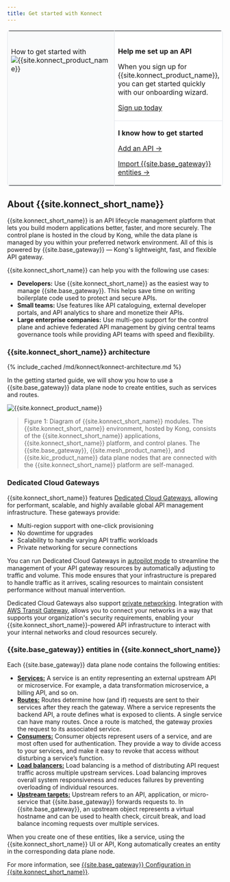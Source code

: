```yaml
---
title: Get started with Konnect
---
```


<table style="border:1px solid #e0e4ea;border-radius:6px">
  <tr style="background-color:#fff;border:none">
    <td rowspan="3" style="border-right:1px solid #e0e4ea;vertical-align:top;border-bottom:none;background-color:#F9FAFB">
        <br>
        <p style="font-size:16px;">How to get started with <img style="min-height:18px" src="/assets/images/logos/kong-konnect-logo.svg" alt="{{site.konnect_product_name}}" class="no-image-expand" /> </p>
    </td>
  </tr>
    <tr style="background-color:#fff;border:none">
    <td style="border-bottom:1px solid #e0e4ea;">
        <br>
        <p><b>Help me set up an API</b></p>
        <p>When you sign up for {{site.konnect_product_name}}, you can get started quickly with our onboarding wizard.</p>
        <p><a href="https://konghq.com/products/kong-konnect/register?utm_medium=referral&utm_source=docs">Sign up today</a></p>
    </td>
</tr>
  <tr style="background-color:#fff;border:none">
    <td style="border-bottom:none">
        <p><b>I know how to get started</b></p>
        <p><a href="/konnect/getting-started/add-api/"><i class="fas fa-plus"></i> Add an API &rarr;</a></p>
        <p><a href="/konnect/getting-started/import/"><i class="fas fa-file-import"></i> Import {{site.base_gateway}} entities &rarr;</a></p>
    </td>
  </tr>
</table>

## About {{site.konnect_short_name}}

{{site.konnect_short_name}} is an API lifecycle management platform that lets you build modern applications better, faster, and more securely. The control plane is hosted in the cloud by Kong, while the data plane is managed by you within your preferred network environment. All of this is powered by {{site.base_gateway}} — Kong's lightweight, fast, and flexible API gateway. 

{{site.konnect_short_name}} can help you with the following use cases:

* **Developers:** Use {{site.konnect_short_name}} as the easiest way to manage {{site.base_gateway}}. This helps save time on writing boilerplate code used to protect and secure APIs. 
* **Small teams:** Use features like API cataloguing, external developer portals, and API analytics to share and monetize their APIs. 
* **Large enterprise companies:** Use multi-geo support for the control plane and achieve federated API management by giving central teams governance tools while providing API teams with speed and flexibility.

### {{site.konnect_short_name}} architecture

{% include_cached /md/konnect/konnect-architecture.md %}

In the getting started guide, we will show you how to use a {{site.base_gateway}} data plane node to create entities, such as services and routes.

![{{site.konnect_product_name}}](/assets/images/products/konnect/konnect-intro.png)

> Figure 1: Diagram of {{site.konnect_short_name}} modules. The {{site.konnect_short_name}} environment, hosted by Kong, consists of the {{site.konnect_short_name}} applications, {{site.konnect_short_name}} platform, and control planes. The {{site.base_gateway}}, {{site.mesh_product_name}}, and {{site.kic_product_name}} data plane nodes that are connected with the {{site.konnect_short_name}} platform are self-managed.

### Dedicated Cloud Gateways

{{site.konnect_short_name}} features [Dedicated Cloud Gateways](/konnect/dedicated-cloud-gateways/), allowing for performant, scalable, and highly available global API management infrastructure. 
These gateways provide:
* Multi-region support with one-click provisioning
* No downtime for upgrades
* Scalability to handle varying API traffic workloads
* Private networking for secure connections

You can run Dedicated Cloud Gateways in [autopilot mode](/konnect/dedicated-cloud-gateways/#autopilot-mode) to streamline the management of your API gateway resources by automatically adjusting to traffic and volume. 
This mode ensures that your infrastructure is prepared to handle traffic as it arrives, scaling resources to maintain consistent performance without manual intervention. 

Dedicated Cloud Gateways also support [private networking](/konnect/gateway-manager/data-plane-nodes/transit-gateways). 
Integration with [AWS Transit Gateway](https://aws.amazon.com/transit-gateway/), allows you to connect your networks in a way that supports your organization's security requirements, enabling your {{site.konnect_short_name}}-powered API infrastructure to interact with your internal networks and cloud resources securely.


### {{site.base_gateway}} entities in {{site.konnect_short_name}}

Each {{site.base_gateway}} data plane node contains the following entities:

* [**Services:**](/gateway/latest/key-concepts/services/) A service is an entity representing an external upstream API or microservice. For example, a data transformation microservice, a billing API, and so on.
* [**Routes:**](/gateway/latest/key-concepts/routes/) Routes determine how (and if) requests are sent to their services after they reach the gateway. Where a service represents the backend API, a route defines what is exposed to clients. A single service can have many routes. Once a route is matched, the gateway proxies the request to its associated service.
* [**Consumers:**](/gateway/latest/kong-enterprise/consumer-groups/) Consumer objects represent users of a service, and are most often used for authentication. They provide a way to divide access to your services, and make it easy to revoke that access without disturbing a service’s function.
* [**Load balancers:**](/gateway/latest/get-started/load-balancing/) Load balancing is a method of distributing API request traffic across multiple upstream services. Load balancing improves overall system responsiveness and reduces failures by preventing overloading of individual resources.
* [**Upstream targets:**](/gateway/latest/key-concepts/upstreams/) Upstream refers to an API, application, or micro-service that {{site.base_gateway}} forwards requests to. In {{site.base_gateway}}, an upstream object represents a virtual hostname and can be used to health check, circuit break, and load balance incoming requests over multiple services.

When you create one of these entities, like a service, using the {{site.konnect_short_name}} UI or API, Kong automatically creates an entity in the corresponding data plane node. 

For more information, see [{{site.base_gateway}} Configuration in {{site.konnect_short_name}}](/konnect/gateway-manager/configuration/).
